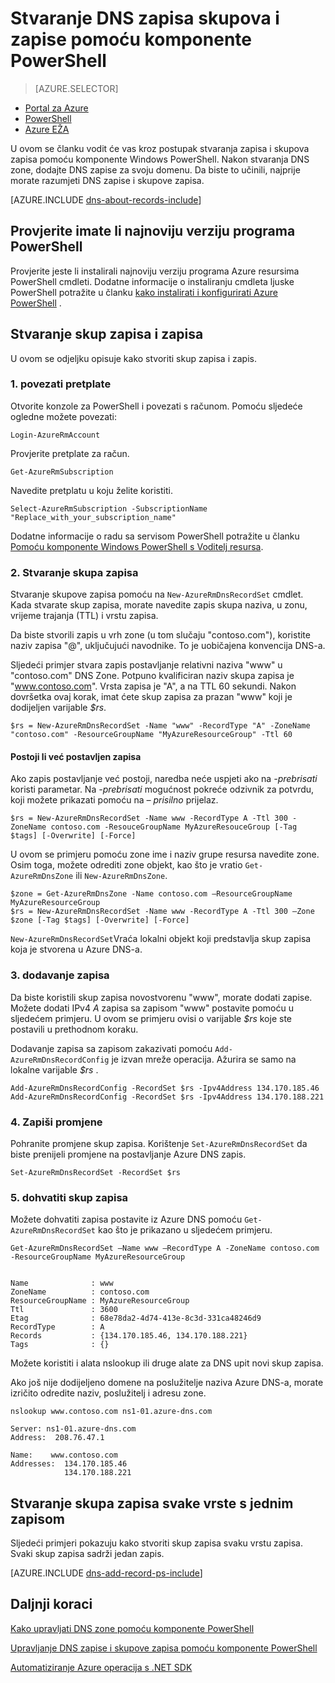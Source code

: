 <properties
   pageTitle="Stvaranje skupu zapisa i zapisa za DNS zone pomoću komponente PowerShell | Microsoft Azure"
   description="Upute za stvaranje zapisa za glavno računalo za Azure DNS. Postavljanje zapis postavlja i zapisa pomoću komponente PowerShell"
   services="dns"
   documentationCenter="na"
   authors="sdwheeler"
   manager="carmonm"
   editor=""/>

<tags
   ms.service="dns"
   ms.devlang="na"
   ms.topic="article"
   ms.tgt_pltfrm="na"
   ms.workload="infrastructure-services"
   ms.date="08/16/2016"
   ms.author="sewhee"/>



# <a name="create-dns-record-sets-and-records-by-using-powershell"></a>Stvaranje DNS zapisa skupova i zapise pomoću komponente PowerShell


> [AZURE.SELECTOR]
- [Portal za Azure](dns-getstarted-create-recordset-portal.md)
- [PowerShell](dns-getstarted-create-recordset.md)
- [Azure EŽA](dns-getstarted-create-recordset-cli.md)

U ovom se članku vodit će vas kroz postupak stvaranja zapisa i skupova zapisa pomoću komponente Windows PowerShell. Nakon stvaranja DNS zone, dodajte DNS zapise za svoju domenu. Da biste to učinili, najprije morate razumjeti DNS zapise i skupove zapisa.

[AZURE.INCLUDE [dns-about-records-include](../../includes/dns-about-records-include.md)]

## <a name="verify-that-you-have-the-latest-version-of-powershell"></a>Provjerite imate li najnoviju verziju programa PowerShell

Provjerite jeste li instalirali najnoviju verziju programa Azure resursima PowerShell cmdleti. Dodatne informacije o instaliranju cmdleta ljuske PowerShell potražite u članku [kako instalirati i konfigurirati Azure PowerShell](../powershell-install-configure.md) .

## <a name="create-a-record-set-and-record"></a>Stvaranje skup zapisa i zapisa

U ovom se odjeljku opisuje kako stvoriti skup zapisa i zapis.


### <a name="1-connect-to-your-subscription"></a>1. povezati pretplate

Otvorite konzole za PowerShell i povezati s računom. Pomoću sljedeće ogledne možete povezati:

    Login-AzureRmAccount

Provjerite pretplate za račun.

    Get-AzureRmSubscription

Navedite pretplatu u koju želite koristiti.

    Select-AzureRmSubscription -SubscriptionName "Replace_with_your_subscription_name"

Dodatne informacije o radu sa servisom PowerShell potražite u članku [Pomoću komponente Windows PowerShell s Voditelj resursa](../powershell-azure-resource-manager.md).


### <a name="2-create-a-record-set"></a>2. Stvaranje skupa zapisa

Stvaranje skupove zapisa pomoću na `New-AzureRmDnsRecordSet` cmdlet. Kada stvarate skup zapisa, morate navedite zapis skupa naziva, u zonu, vrijeme trajanja (TTL) i vrstu zapisa.

Da biste stvorili zapis u vrh zone (u tom slučaju "contoso.com"), koristite naziv zapisa "@", uključujući navodnike. To je uobičajena konvencija DNS-a.

Sljedeći primjer stvara zapis postavljanje relativni naziva "www" u "contoso.com" DNS Zone. Potpuno kvalificiran naziv skupa zapisa je "www.contoso.com". Vrsta zapisa je "A", a na TTL 60 sekundi. Nakon dovršetka ovaj korak, imat ćete skup zapisa za prazan "www" koji je dodijeljen varijable *$rs*.

    $rs = New-AzureRmDnsRecordSet -Name "www" -RecordType "A" -ZoneName "contoso.com" -ResourceGroupName "MyAzureResourceGroup" -Ttl 60

#### <a name="if-a-record-set-already-exists"></a>Postoji li već postavljen zapisa

Ako zapis postavljanje već postoji, naredba neće uspjeti ako na *-prebrisati* koristi parametar. Na *-prebrisati* mogućnost pokreće odzivnik za potvrdu, koji možete prikazati pomoću na *– prisilno* prijelaz.


    $rs = New-AzureRmDnsRecordSet -Name www -RecordType A -Ttl 300 -ZoneName contoso.com -ResouceGroupName MyAzureResouceGroup [-Tag $tags] [-Overwrite] [-Force]


U ovom se primjeru pomoću zone ime i naziv grupe resursa navedite zone. Osim toga, možete odrediti zone objekt, kao što je vratio `Get-AzureRmDnsZone` ili `New-AzureRmDnsZone`.

    $zone = Get-AzureRmDnsZone -Name contoso.com –ResourceGroupName MyAzureResourceGroup
    $rs = New-AzureRmDnsRecordSet -Name www -RecordType A -Ttl 300 –Zone $zone [-Tag $tags] [-Overwrite] [-Force]

`New-AzureRmDnsRecordSet`Vraća lokalni objekt koji predstavlja skup zapisa koja je stvorena u Azure DNS-a.

### <a name="3-add-a-record"></a>3. dodavanje zapisa

Da biste koristili skup zapisa novostvorenu "www", morate dodati zapise. Možete dodati IPv4 *A* zapisa sa zapisom "www" postavite pomoću u sljedećem primjeru. U ovom se primjeru ovisi o varijable *$rs* koje ste postavili u prethodnom koraku.

Dodavanje zapisa sa zapisom zakazivati pomoću `Add-AzureRmDnsRecordConfig` je izvan mreže operacija. Ažurira se samo na lokalne varijable *$rs* .


    Add-AzureRmDnsRecordConfig -RecordSet $rs -Ipv4Address 134.170.185.46
    Add-AzureRmDnsRecordConfig -RecordSet $rs -Ipv4Address 134.170.188.221

### <a name="4-commit-the-changes"></a>4. Zapiši promjene

Pohranite promjene skup zapisa. Korištenje `Set-AzureRmDnsRecordSet` da biste prenijeli promjene na postavljanje Azure DNS zapis.

    Set-AzureRmDnsRecordSet -RecordSet $rs

### <a name="5-retrieve-the-record-set"></a>5. dohvatiti skup zapisa

Možete dohvatiti zapisa postavite iz Azure DNS pomoću `Get-AzureRmDnsRecordSet` kao što je prikazano u sljedećem primjeru.


    Get-AzureRmDnsRecordSet –Name www –RecordType A -ZoneName contoso.com -ResourceGroupName MyAzureResourceGroup


    Name              : www
    ZoneName          : contoso.com
    ResourceGroupName : MyAzureResourceGroup
    Ttl               : 3600
    Etag              : 68e78da2-4d74-413e-8c3d-331ca48246d9
    RecordType        : A
    Records           : {134.170.185.46, 134.170.188.221}
    Tags              : {}


Možete koristiti i alata nslookup ili druge alate za DNS upit novi skup zapisa.

Ako još nije dodijeljeno domene na poslužitelje naziva Azure DNS-a, morate izričito odredite naziv, poslužitelj i adresu zone.


    nslookup www.contoso.com ns1-01.azure-dns.com

    Server: ns1-01.azure-dns.com
    Address:  208.76.47.1

    Name:    www.contoso.com
    Addresses:  134.170.185.46
                134.170.188.221

## <a name="create-a-record-set-of-each-type-with-a-single-record"></a>Stvaranje skupa zapisa svake vrste s jednim zapisom


Sljedeći primjeri pokazuju kako stvoriti skup zapisa svaku vrstu zapisa. Svaki skup zapisa sadrži jedan zapis.

[AZURE.INCLUDE [dns-add-record-ps-include](../../includes/dns-add-record-ps-include.md)]


## <a name="next-steps"></a>Daljnji koraci

[Kako upravljati DNS zone pomoću komponente PowerShell](dns-operations-dnszones.md)

[Upravljanje DNS zapise i skupove zapisa pomoću komponente PowerShell](dns-operations-recordsets.md)

[Automatiziranje Azure operacija s .NET SDK](dns-sdk.md)
